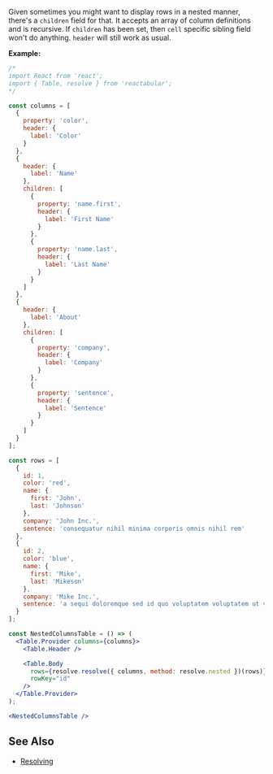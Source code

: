Given sometimes you might want to display rows in a nested manner, there's a `children` field for that. It accepts an array of column definitions and is recursive. If `children` has been set, then `cell` specific sibling field won't do anything. `header` will still work as usual.

**Example:**

```jsx
/*
import React from 'react';
import { Table, resolve } from 'reactabular';
*/

const columns = [
  {
    property: 'color',
    header: {
      label: 'Color'
    }
  },
  {
    header: {
      label: 'Name'
    },
    children: [
      {
        property: 'name.first',
        header: {
          label: 'First Name'
        }
      },
      {
        property: 'name.last',
        header: {
          label: 'Last Name'
        }
      }
    ]
  },
  {
    header: {
      label: 'About'
    },
    children: [
      {
        property: 'company',
        header: {
          label: 'Company'
        }
      },
      {
        property: 'sentence',
        header: {
          label: 'Sentence'
        }
      }
    ]
  }
];

const rows = [
  {
    id: 1,
    color: 'red',
    name: {
      first: 'John',
      last: 'Johnson'
    },
    company: 'John Inc.',
    sentence: 'consequatur nihil minima corporis omnis nihil rem'
  },
  {
    id: 2,
    color: 'blue',
    name: {
      first: 'Mike',
      last: 'Mikeson'
    },
    company: 'Mike Inc.',
    sentence: 'a sequi doloremque sed id quo voluptatem voluptatem ut voluptatibus'
  }
];

const NestedColumnsTable = () => (
  <Table.Provider columns={columns}>
    <Table.Header />

    <Table.Body
      rows={resolve.resolve({ columns, method: resolve.nested })(rows)}
      rowKey="id"
    />
  </Table.Provider>
);

<NestedColumnsTable />
```

## See Also

* [Resolving](/resolving)
